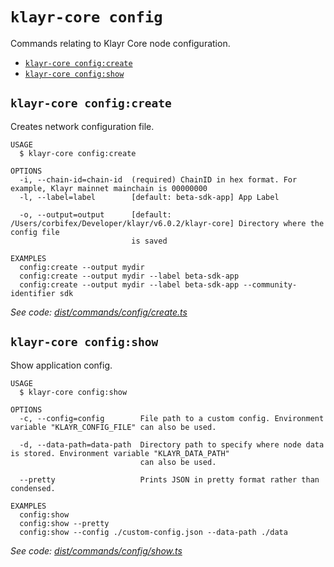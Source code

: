 `klayr-core config`
===================

Commands relating to Klayr Core node configuration.

* [`klayr-core config:create`](#klayr-core-configcreate)
* [`klayr-core config:show`](#klayr-core-configshow)

## `klayr-core config:create`

Creates network configuration file.

```
USAGE
  $ klayr-core config:create

OPTIONS
  -i, --chain-id=chain-id  (required) ChainID in hex format. For example, Klayr mainnet mainchain is 00000000
  -l, --label=label        [default: beta-sdk-app] App Label

  -o, --output=output      [default: /Users/corbifex/Developer/klayr/v6.0.2/klayr-core] Directory where the config file
                           is saved

EXAMPLES
  config:create --output mydir
  config:create --output mydir --label beta-sdk-app
  config:create --output mydir --label beta-sdk-app --community-identifier sdk
```

_See code: [dist/commands/config/create.ts](https://github.com/klayrhq/klayr-core/blob/v4.1.6/dist/commands/config/create.ts)_

## `klayr-core config:show`

Show application config.

```
USAGE
  $ klayr-core config:show

OPTIONS
  -c, --config=config        File path to a custom config. Environment variable "KLAYR_CONFIG_FILE" can also be used.

  -d, --data-path=data-path  Directory path to specify where node data is stored. Environment variable "KLAYR_DATA_PATH"
                             can also be used.

  --pretty                   Prints JSON in pretty format rather than condensed.

EXAMPLES
  config:show
  config:show --pretty
  config:show --config ./custom-config.json --data-path ./data
```

_See code: [dist/commands/config/show.ts](https://github.com/klayrhq/klayr-core/blob/v4.1.6/dist/commands/config/show.ts)_
